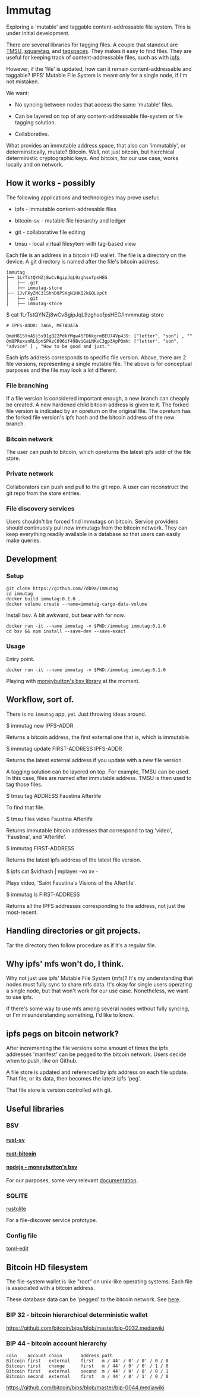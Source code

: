 # Immutag

Exploring a 'mutable' and taggable content-addressable file system. This is under initial development.

There are several libraries for tagging files. A couple that standout are [TMSU](https://github.com/oniony/TMSU), [squaretag](https://github.com/mdom/squaretag), and [tagspaces](https://github.com/tagspaces/tagspaces). They makes it easy to find files. They are useful for keeping track of content-addressable files, such as with [ipfs](https://github.com/ipfs).

However, if the 'file' is updated, how can it remain content-addressable and taggable? IPFS' Mutable File System is meant only for a single node, if I'm not mistaken.

We want:

* No syncing between nodes that access the same 'mutable' files.

* Can be layered on top of any content-addressable file-system or file tagging solution.

* Collaborative.

What provides an immutable address space, that also can 'immutably', or determinstically, mutate? Bitcoin. Well, not just bitcoin, but hierchical deterministic cryptographic keys. And bitcoin, for our use case, works locally and on network.

## How it works - possibly

The following applications and technologies may prove useful:

* ipfs - immutable content-addresable files

* bitcoin-sv - mutable file hierarchy and ledger

* git - collaborative file editing

* tmsu - local virtual filesytem with tag-based view

Each file is an address in a bitcoin HD wallet. The file is a directory on the device. A git directory is named after the file's bitcoin address.

```
immutag
├── 1LrTstQYNZj8wCvBgipJqL9zghsofpsHEG
│   ├── .git
│   ├── immutag-store
├── 1JvFXyZMC31ShnD8PSKgN1HKQ2kGQLVpCt
│   ├── .git
│   ├── immutag-store

```
$ cat 1LrTstQYNZj8wCvBgipJqL9zghsofpsHEG/immmutag-store

```
# IPFS-ADDR: TAGS, METADATA

QmeH81SYnASj5s91gQ22PdkYMgw45FD6kgrmBEU74Vp439: ["letter", "son"] , ""
QmQPRexanRL6pnSPAzC696if49BviGaLNKvC3gp3ApPQmN: ["letter", "son", "advice" ] , "How to be good and just."
```
Each ipfs address corresponds to specific file version. Above, there are 2 file versions, representing a single mutable file. The above is for conceptual purposes and the file may look a lot different.

### File branching

If a file version is considered important enough, a new branch can cheaply be created. A new hardened child bitcoin address is given to it. The forked file version is indicated by an opreturn on the original file. The opreturn has the forked file version's ipfs hash and the bitcoin address of the new branch.

### Bitcoin network

The user can push to bitcoin, which opreturns the latest ipfs addr of the file store.

### Private network

Collaborators can push and pull to the git repo. A user can reconstruct the git repo from the store entries.

### File discovery services

Users shouldn't be forced find immutags on bitcoin. Service providers should continuosly pull new immutags from the bitcoin network.  They can keep everything readily available in a database so that users can easily make queries.

## Development

### Setup

```
git clone https://github.com/7db9a/immutag
cd immutag
docker build immutag:0.1.0 .
docker volume create --name=immutag-cargo-data-volume
```

Install bsv. A bit awkward, but bear with for now.
```
docker run -it --name immutag -v $PWD:/immutag immutag:0.1.0
cd bsv && npm install --save-dev --save-exact
```

### Usage

Entry point.

`docker run -it --name immutag -v $PWD:/immutag immutag:0.1.0`

Playing with [moneybutton's bsv library](#moneybuttons-bsv) at the moment.

## Workflow, sort of.

There is no `immutag` app, yet. Just throwing ideas around.

$ immutag new IPFS-ADDR

Returns a bitcoin address, the first external one that is, which is immutable.

$ immutag update FIRST-ADDRESS IPFS-ADDR

Returns the latest external address if you update with a new file version.

A tagging solution can be layered on top. For example, TMSU can be used. In this case, files are named after immutable address. TMSU is then used to tag those files.

$ tmsu tag ADDRESS Faustina Afterlife

To find that file.

$ tmsu files video Faustina Afterlife

Returns immutable bitcoin addresses that correspond to tag 'video', 'Faustina', and 'Afterlife'.

$ immutag FIRST-ADDRESS

Returns the latest ipfs address of the latest file version.

$ ipfs cat $vidhash | mplayer -vo xv -

Plays video, 'Saint Faustina's Visions of the Afterlife'.

$ immutag ls FIRST-ADDRESS

Returns all the IPFS addresses corresponding to the address, not just the most-recent.

## Handling directories or git projects.

Tar the directory then follow procedure as if it's a regular file.

## Why ipfs' mfs won't do, I think.

Why not just use ipfs' Mutable File System (mfs)? It's my understanding that nodes must fully sync to share mfs data. It's okay for single users operating a single node, but that won't work for our use case. Nonetheless, we want to use ipfs.

If there's some way to use mfs among several nodes without fully syncing, or I'm misunderstanding something, I'd like to know.

## ipfs pegs on bitcoin network?

After incrementing the file versions some amount of times the ipfs addresses 'manifest' can be pegged to the bitcoin network. Users decide when to push, like on Github.

A file store is updated and referenced by ipfs address on each file update. That file, or its data, then becomes the latest ipfs 'peg'.

That file store is version controlled with git.

## Useful libraries

### BSV

#### [rust-sv](https://github.com/brentongunning/rust-sv)

#### [rust-bitcoin](https://github.com/rust-bitcoin/rust-bitcoin)

#### [nodejs - moneybutton's bsv](https://github.com/moneybutton/bsv)

For our purposes, some very relevant [documentation](https://docs.moneybutton.com/docs/bsv-hd-private-key.html).

### SQLITE

[rustqlite](https://crates.io/crates/rusqlite)

For a file-discover service prototype.

### Config file

[toml-edit](https://crates.io/crates/toml_edit)

## Bitcoin HD filesystem

The file-system wallet is like "root" on unix-like operating systems. Each file is associated with a bitcoin address.

These database data can be 'pegged' to the bitcoin network. See [here](#ipfs-pegs-on-bitcoin-network).

### BIP 32 - bitcoin hierarchical deterministic wallet

https://github.com/bitcoin/bips/blob/master/bip-0032.mediawiki

### BIP 44 - bitcoin account hierarchy

```
coin    account chain       address path
Bitcoin first   external    first   m / 44' / 0' / 0' / 0 / 0
Bitcoin first   change      first   m / 44' / 0' / 0' / 1 / 0
Bitcoin first   external    second  m / 44' / 0' / 0' / 0 / 1
Bitcoin second  external    first   m / 44' / 0' / 1' / 0 / 0
```
https://github.com/bitcoin/bips/blob/master/bip-0044.mediawiki
